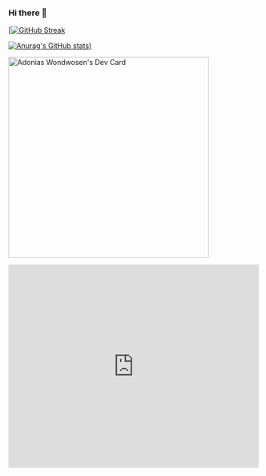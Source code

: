 ### Hi there 👋

<!--
**AdoniasW/AdoniasW** is a ✨ _special_ ✨ repository because its `README.md` (this file) appears on your GitHub profile.

Here are some ideas to get you started:

- 🔭 I’m currently working on javascript, flutter , and React
- 📫 How to reach me: adoniaswondwosen123@gmail.com
-->
[[![GitHub Streak](https://github-readme-streak-stats.herokuapp.com/?user=AdoniasW&theme=dark)](https://git.io/streak-stats)

[![Anurag's GitHub stats](https://github-readme-stats.vercel.app/api?username=AdoniasW&show_icons=true&theme=radical&count_private=true))](https://github.com/anuraghazra/github-readme-stats)


<a href="https://app.daily.dev/LucxkyX9"><img src="https://api.daily.dev/devcards/b219be3e8f804bdea5155d933b04e985.png?r=dn9" width="400" alt="Adonias Wondwosen's Dev Card"/></a>


<iframe style="border: none;" src="https://cards.producthunt.com/cards/posts/346331?v=1" width="500" height="405" frameborder="0" scrolling="no" allowfullscreen></iframe>





